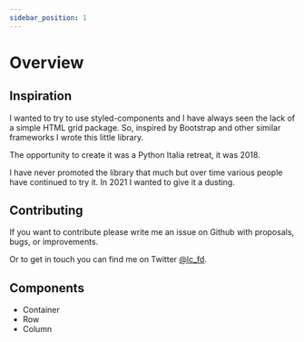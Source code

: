 ```yaml
---
sidebar_position: 1
---
```


# Overview

## Inspiration

I wanted to try to use styled-components and I have always seen the lack of a simple HTML grid package. So, inspired by Bootstrap and other similar frameworks I wrote this little library. 

The opportunity to create it was a Python Italia retreat, it was 2018. 

I have never promoted the library that much but over time various people have continued to try it. In 2021 I wanted to give it a dusting.

## Contributing

If you want to contribute please write me an issue on Github with proposals, bugs, or improvements. 

Or to get in touch you can find me on Twitter [@lc_fd](https://twitter.com/lc_fd).

## Components

- Container
- Row
- Column
